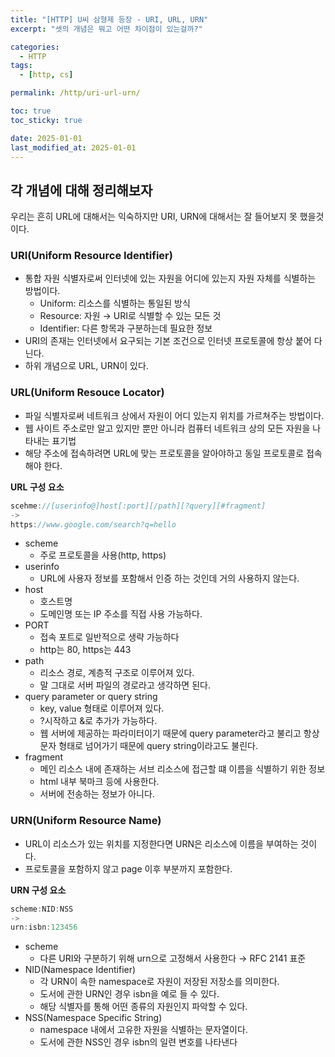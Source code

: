 ```yaml
---
title: "[HTTP] U씨 삼형제 등장 - URI, URL, URN"
excerpt: "셋의 개념은 뭐고 어떤 차이점이 있는걸까?"

categories:
  - HTTP
tags:
  - [http, cs]

permalink: /http/uri-url-urn/

toc: true
toc_sticky: true

date: 2025-01-01
last_modified_at: 2025-01-01
---
```

## 각 개념에 대해 정리해보자

우리는 흔히 URL에 대해서는 익숙하지만 URI, URN에 대해서는 잘 들어보지 못 했을것이다.

### URI(Uniform Resource Identifier)

- 통합 자원 식별자로써 인터넷에 있는 자원을 어디에 있는지 자원 자체를 식별하는 방법이다.
    - Uniform: 리소스를 식별하는 통일된 방식
    - Resource: 자원 → URI로 식별할 수 있는 모든 것
    - Identifier: 다른 항목과 구분하는데 필요한 정보
- URI의 존재는 인터넷에서 요구되는 기본 조건으로 인터넷 프로토콜에 항상 붙어 다닌다.
- 하위 개념으로 URL, URN이 있다.

### URL(Uniform Resouce Locator)

- 파일 식별자로써 네트워크 상에서 자원이 어디 있는지 위치를 가르쳐주는 방법이다.
- 웹 사이트 주소로만 알고 있지만 뿐만 아니라 컴퓨터 네트워크 상의 모든 자원을 나타내는 표기법
- 해당 주소에 접속하려면 URL에 맞는 프로토콜을 알아야하고 동일 프로토콜로 접속해야 한다.

**URL 구성 요소**

```java
scehme://[userinfo@]host[:port][/path][?query][#fragment]
->
https://www.google.com/search?q=hello
```

- scheme
    - 주로 프로토콜을 사용(http, https)
- userinfo
    - URL에 사용자 정보를 포함해서 인증 하는 것인데 거의 사용하지 않는다.
- host
    - 호스트명
    - 도메인명 또는 IP 주소를 직접 사용 가능하다.
- PORT
    - 접속 포트로 일반적으로 생략 가능하다
    - http는 80, https는 443
- path
    - 리소스 경로, 계층적 구조로 이루어져 있다.
    - 말 그대로 서버 파일의 경로라고 생각하면 된다.
- query parameter or query string
    - key, value 형태로 이루어져 있다.
    - ?시작하고 &로 추가가 가능하다.
    - 웹 서버에 제공하는 파라미터이기 때문에 query parameter라고 불리고 항상 문자 형태로 넘어가기 때문에 query string이라고도 불린다.
- fragment
    - 메인 리소스 내에 존재하는 서브 리소스에 접근할 떄 이름을 식별하기 위한 정보
    - html 내부 북마크 등에 사용한다.
    - 서버에 전송하는 정보가 아니다.

### URN(Uniform Resource Name)

- URL이 리소스가 있는 위치를 지정한다면 URN은 리소스에 이름을 부여하는 것이다.
- 프로토콜을 포함하지 않고 page 이후 부분까지 포함한다.

**URN 구성 요소**

```java
scheme:NID:NSS
->
urn:isbn:123456
```

- scheme
    - 다른 URI와 구분하기 위해 urn으로 고정해서 사용한다 → RFC 2141 표준
- NID(Namespace Identifier)
    - 각 URN이 속한 namespace로 자원이 저장된 저장소를 의미한다.
    - 도서에 관한 URN인 경우 isbn을 예로 들 수 있다.
    - 해당 식별자를 통해 어떤 종류의 자원인지 파악할 수 있다.
- NSS(Namespace Specific String)
    - namespace 내에서 고유한 자원을 식별하는 문자열이다.
    - 도서에 관한 NSS인 경우 isbn의 일련 변호를 나타낸다